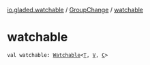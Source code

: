 [io.gladed.watchable](../index.md) / [GroupChange](index.md) / [watchable](./watchable.md)

# watchable

`val watchable: `[`Watchable`](../-watchable/index.md)`<`[`T`](index.md#T)`, `[`V`](index.md#V)`, `[`C`](index.md#C)`>`